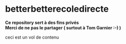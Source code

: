 # betterbetterecoledirecte
**Ce repository sert à des fins privés**  
**__Merci de ne pas le partager ( surtout à Tom Garnier :-) )__**


ceci est un vol de contenu
